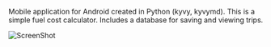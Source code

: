 Mobile application for Android created in Python (kyvy, kyvymd). This is a simple fuel cost calculator. Includes 
a database for saving and viewing trips.

![ScreenShot](https://lh3.googleusercontent.com/VbBMqVg_dxL-JICeVE4H--1HI_XID-GehnQltnupP-F4Fo2cjsyWGIfLxsUZZy0EHd31MenRcqHH2sFQCnSdw-_7tAmCBZuKm5oUopfkSfw711Cy5-a4bx8RD5_QewMSTCdyO9nU4Yx-GCZXKmceQcFCqXhgAGLG0GTm8E_poU1LgtM0iDH9BGJEZYHeJILev45hpXsWX-nT5n3U5q5twPyBs5EwnnfGbVgyYbAi5zIcGbw71MD61DI_GtmChqxHSD1F4jgWPBH4ZH80La1f9GHVPv8CdUHmUR2s4kjDIlaToH7xnKex4aJKk-_4cnoG2pdFwvwrvc2pPJQXCTwODiH8VpTcj-vZMjOuUEotretTGrCNZetVlhHHpIZ3ZX4CFd-Rm_1sDcPpeppO5DZ8cbednCfJkg4kHEvq9Y-mlUn-3gDWdkUromn9e-9drU1ck0uKcm_hDQMPJgARRjaSmofMMIt9nVzWIBPasJ8EookoA56IISFLMvBDYnPDqj2Da5z_N0QDOY7Ny1HKajliDoFYSdqCsxs781XTWAyOo4P-ZQVuVkAEXWqJHEl6-xRkQvnWvlats0DBjXmlKQOOwpDjb7cTuz_7MOUqpJbWj8AQXxW6p4ivECKW3bskpNE_4BAZEgDd7HX8OAzkzSX22OR9YfCUgw6IvVhEhYbacWpeXT1yUQEfQ8P8L-C0wDrsdtki1LQ9LFY3yqz8rfkI5o7k7nhAhU0G2Mmg6hUbA_tp7VJuy_9cxCMScWd_BWa4QeUEMwAjX2MoSMBNsEnqjfuBTPhHrQZcKbFXwZFnyOLDUT7rOol2PcPxejpj-8IUbZ0e_KXCTGjhvXGgAQ0qThIez-RE8olVF09G1u4pQl2QlifCwwXDYqUkzOkoPutFQWOrLPVARFJ0jT_26az0b61jvyr3aQR_PZDMVNXun13w=w862-h919-no?authuser=0)

